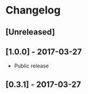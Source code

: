 # Changelog

## [Unreleased]
        
## [1.0.0] - 2017-03-27

- Public release

## [0.3.1] - 2017-03-27

